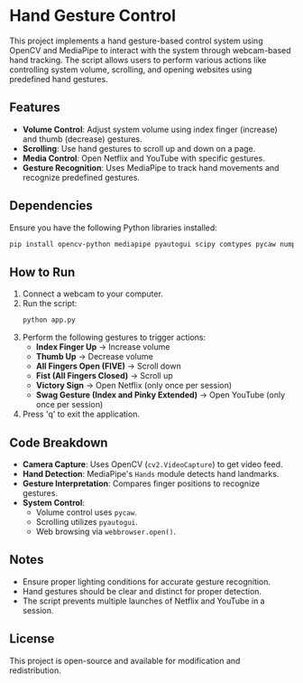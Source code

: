 # Hand Gesture Control

This project implements a hand gesture-based control system using OpenCV and MediaPipe to interact with the system through webcam-based hand tracking. The script allows users to perform various actions like controlling system volume, scrolling, and opening websites using predefined hand gestures.

## Features
- **Volume Control**: Adjust system volume using index finger (increase) and thumb (decrease) gestures.
- **Scrolling**: Use hand gestures to scroll up and down on a page.
- **Media Control**: Open Netflix and YouTube with specific gestures.
- **Gesture Recognition**: Uses MediaPipe to track hand movements and recognize predefined gestures.

## Dependencies
Ensure you have the following Python libraries installed:

```sh
pip install opencv-python mediapipe pyautogui scipy comtypes pycaw numpy pynput keyboard
```

## How to Run
1. Connect a webcam to your computer.
2. Run the script:
   ```sh
   python app.py
   ```
3. Perform the following gestures to trigger actions:
   - **Index Finger Up** → Increase volume
   - **Thumb Up** → Decrease volume
   - **All Fingers Open (FIVE)** → Scroll down
   - **Fist (All Fingers Closed)** → Scroll up
   - **Victory Sign** → Open Netflix (only once per session)
   - **Swag Gesture (Index and Pinky Extended)** → Open YouTube (only once per session)
4. Press 'q' to exit the application.

## Code Breakdown
- **Camera Capture**: Uses OpenCV (`cv2.VideoCapture`) to get video feed.
- **Hand Detection**: MediaPipe's `Hands` module detects hand landmarks.
- **Gesture Interpretation**: Compares finger positions to recognize gestures.
- **System Control**:
  - Volume control uses `pycaw`.
  - Scrolling utilizes `pyautogui`.
  - Web browsing via `webbrowser.open()`.

## Notes
- Ensure proper lighting conditions for accurate gesture recognition.
- Hand gestures should be clear and distinct for proper detection.
- The script prevents multiple launches of Netflix and YouTube in a session.

## License
This project is open-source and available for modification and redistribution.

